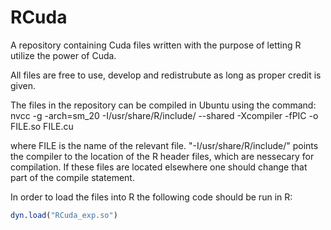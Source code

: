 # RCuda
A repository containing Cuda files written with the purpose of letting R utilize the power of Cuda.

All files are free to use, develop and redistrubute as long as proper credit is given. 

The files in the repository can be compiled in Ubuntu using the command:
nvcc -g -arch=sm_20 -I/usr/share/R/include/ --shared -Xcompiler -fPIC -o FILE.so FILE.cu

where FILE is the name of the relevant file. "-I/usr/share/R/include/" points the compiler to the location of the R header files, which are nessecary for compilation. If these files are located elsewhere one should change that part of the compile statement.

In order to load the files into R the following code should be run in R:

```R
dyn.load("RCuda_exp.so")
```
